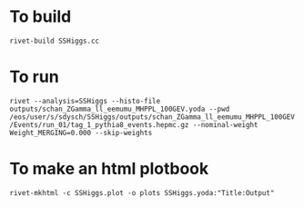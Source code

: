 # To build
`rivet-build SSHiggs.cc`

# To run
`rivet --analysis=SSHiggs --histo-file outputs/schan_ZGamma_ll_eemumu_MHPPL_100GEV.yoda --pwd /eos/user/s/sdysch/SSHiggs/outputs/schan_ZGamma_ll_eemumu_MHPPL_100GEV/Events/run_01/tag_1_pythia8_events.hepmc.gz --nominal-weight Weight_MERGING=0.000 --skip-weights`

# To make an html plotbook
`rivet-mkhtml -c SSHiggs.plot -o plots SSHiggs.yoda:"Title:Output"`
